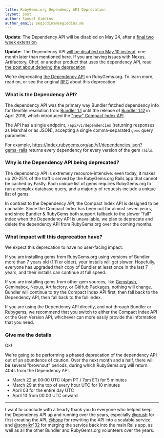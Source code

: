 ```yaml
---
title: RubyGems.org Dependency API Deprecation
layout: post
author: Samuel Giddins
author_email: segiddins@segiddins.me
---
```


**Update**: The Dependency API will be disabled on May 24, after a [final two week extension](/2023/04/07/dependency-api-deprecation-delayed.html)

**Update:** The Dependency API [will be disabled on May 10 instead](/2023/04/07/dependency-api-deprecation-delayed.html), one month later than mentioned here. If you are having issues with Nexus, Artifactory, Chef, or another product that uses the dependency API, read [the post about delaying the deprecation](/2023/04/07/dependency-api-deprecation-delayed.html)

We're deprecating [the Dependency API](https://guides.rubygems.org/rubygems-org-api/#misc-methods) on RubyGems.org. To learn more, read on, or see the original [RFC][rfc] about this deprecation.

[rfc]: https://github.com/segiddins/rfcs/blob/segiddins/deprecate-dependency-api/0000-deprecate-dependency-api.md

### What is the Dependency API?

The dependency API was the primary way Bundler fetched dependency info for Gemfile resolution from [Bundler 1.1](https://github.com/rubygems/bundler/blob/master/CHANGELOG.md#11pre-january-21-2011) until the release of [Bundler 1.12](https://bundler.io/blog/2016/04/28/the-new-index-format-fastly-and-bundler-1-12.html) in April 2016, which introduced the ["new" Compact Index API](https://andre.arko.net/2014/03/28/the-new-rubygems-index-format/).

The API has a single endpoint, `/api/v1/dependencies` (returning responses as Marshal or as JSON), accepting a single comma-separated `gems` query parameter.

For example, <https://index.rubygems.org/api/v1/dependencies.json?gems=rails> returns every dependency for every version of the gem `rails`.

### Why is the Dependency API being deprecated?

The dependency API is extremely resource-intensive: even today, it makes up 20-25% of the traffic served by the RubyGems.org Rails app that cannot be cached by Fastly. Each unique list of gems requires RubyGems.org to run a complex database query, and a majority of requests include a unique list of gems.

In contrast to the Dependency API, the Compact Index API is designed to be cachable. Since the  Compact Index has been out for almost seven years, and since Bundler & RubyGems both support fallback to the slower "full" index when the Dependency API is unavailable, we plan to deprecate and delete the dependency API from RubyGems.org over the coming months.

### What impact will this deprecation have?

We expect this deprecation to have no user-facing impact.

If you are installing gems from RubyGems.org using versions of Bundler more than 7 years old (1.11 or older), your installs will get slower. Hopefully, everyone has upgraded their copy of Bundler at least once in the last 7 years, and their installs can continue at full speed.

If you are installing gems from other gem sources, like [Gemstash][1], [Geminabox][2], [Nexus][3], [Artifactory][4], or [GitHub Packages][5], nothing will change. Bundler will continue to try the Compact Index API first, then fall back to the Dependency API, then fall back to the full index.

[1]: https://github.com/rubygems/gemstash
[2]: https://github.com/geminabox/geminabox
[3]: https://www.sonatype.com/products/nexus-repository
[4]: https://jfrog.com/artifactory/
[5]: https://github.com/features/packages

If you are using the Dependency API directly, and not through Bundler or Rubygems, we recommend that you switch to either the Compact Index API or the Gem Version API, whichever can more easily provide the information that you need.

### Give me the details

Ok!

We're going to be performing a phased deprecation of the dependency API out of an abundence of caution. Over the next month and a half, there will be several "brownout" periods, during which RubyGems.org will return 404s from the Dependency API.

- March 22 at 00:00 UTC (4pm PT / 7pm ET) for 5 minutes
- March 29 at the top of every hour UTC for 10 minutes
- April 03 for the entire day UTC
- April 10 from 00:00 UTC onward

---

I want to conclude with a hearty thank you to everyone who helped keep the Dependency API up and running over the years, especially [@qrush](https://github.com/qrush/) for first creating the API, [@hone](https://github.com/hone/) for rewriting the API into a scalable service, and [@sonalkr132](https://github.com/sonalkr132/) for merging the service back into the main Rails app, as well as all the other Bundler and RubyGems.org volunteers over the years.
